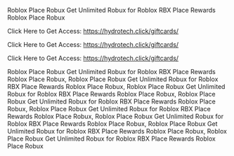 Roblox Place Robux Get Unlimited Robux for Roblox RBX Place Rewards Roblox Place Robux

Click Here to Get Access: https://hydrotech.click/giftcards/

Click Here to Get Access: https://hydrotech.click/giftcards/

Click Here to Get Access: https://hydrotech.click/giftcards/

Roblox Place Robux Get Unlimited Robux for Roblox RBX Place Rewards Roblox Place Robux, Roblox Place Robux Get Unlimited Robux for Roblox RBX Place Rewards Roblox Place Robux, Roblox Place Robux Get Unlimited Robux for Roblox RBX Place Rewards Roblox Place Robux, Roblox Place Robux Get Unlimited Robux for Roblox RBX Place Rewards Roblox Place Robux, Roblox Place Robux Get Unlimited Robux for Roblox RBX Place Rewards Roblox Place Robux, Roblox Place Robux Get Unlimited Robux for Roblox RBX Place Rewards Roblox Place Robux, Roblox Place Robux Get Unlimited Robux for Roblox RBX Place Rewards Roblox Place Robux, Roblox Place Robux Get Unlimited Robux for Roblox RBX Place Rewards Roblox Place Robux

